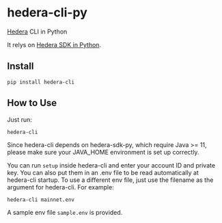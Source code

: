 # hedera-cli-py
[Hedera](https://hedera.com/) CLI in Python

It relys on [Hedera SDK in Python](https://github.com/wensheng/hedera-sdk-py).

## Install

    pip install hedera-cli

## How to Use

Just run:

    hedera-cli

Since hedera-cli depends on hedera-sdk-py, which require Java >= 11, please make sure your JAVA_HOME environment is set up correctly.

You can run `setup` inside hedera-cli and enter your account ID and private key.  You can also put them in an .env file to be read automatically at hedera-cli startup.  To use a different env file, just use the filename as the argument for hedera-cli.  For example:

    hedera-cli mainnet.env

A sample env file `sample.env` is provided.
